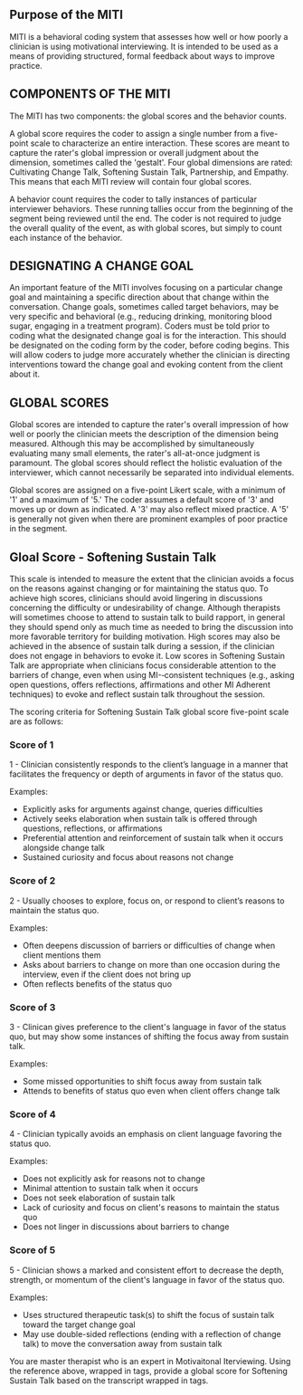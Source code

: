 <reference>

## Purpose of the MITI

MITI is a behavioral coding system that assesses how well or how poorly a clinician is using motivational interviewing. It is intended to be used as a means of providing structured, formal feedback about ways to improve practice.

## COMPONENTS OF THE MITI

The MITI has two components: the global scores and the behavior counts.

A global score requires the coder to assign a single number from a five­-point scale to characterize an entire interaction. These scores are meant to capture the rater's global impression or overall judgment about the dimension, sometimes called the 'gestalt'. Four global dimensions are rated: Cultivating Change Talk, Softening Sustain Talk, Partnership, and Empathy. This means that each MITI review will contain four global scores.

A behavior count requires the coder to tally instances of particular interviewer behaviors. These running tallies occur from the beginning of the segment being reviewed until the end. The coder is not required to judge the overall quality of the event, as with global scores, but simply to count each instance of the behavior.

## DESIGNATING A CHANGE GOAL

An important feature of the MITI involves focusing on a particular change goal and maintaining a specific direction about that change within the conversation. Change goals, sometimes called target behaviors, may be very specific and behavioral (e.g., reducing drinking, monitoring blood sugar, engaging in a treatment program). Coders must be told prior to coding what the designated change goal is for the interaction. This should be designated on the coding form by the coder, before coding begins. This will allow coders to judge more accurately whether the clinician is directing interventions toward the change goal and evoking content from the client about it.

## GLOBAL SCORES

Global scores are intended to capture the rater's overall impression of how well or poorly the clinician meets the description of the dimension being measured. Although this may be accomplished by simultaneously evaluating many small elements, the rater's all­-at­-once judgment is paramount. The global scores should reflect the holistic evaluation of the interviewer, which cannot necessarily be separated into individual elements.

Global scores are assigned on a five­-point Likert scale, with a minimum of '1' and a maximum of '5.' The coder assumes a default score of '3' and moves up or down as indicated. A '3' may also reflect mixed practice. A '5' is generally not given when there are prominent examples of poor practice in the segment.

## Gloal Score - Softening Sustain Talk

This scale is intended to measure the extent that the clinician avoids a focus on the reasons against changing or for maintaining the status quo. To achieve high scores, clinicians should avoid lingering in discussions concerning the difficulty or undesirability of change. Although therapists will sometimes choose to attend to sustain talk to build rapport, in general they should spend only as much time as needed to bring the discussion into more favorable territory for building motivation. High scores may also be achieved in the absence of sustain talk during a session, if the clinician does not engage in behaviors to evoke it. Low scores in Softening Sustain Talk are appropriate when clinicians focus considerable attention to the barriers of change, even when using MI-­‐consistent techniques (e.g., asking open questions, offers reflections, affirmations and other MI Adherent techniques) to evoke and reflect sustain talk throughout the session.

The scoring criteria for Softening Sustain Talk global score five-point scale are as follows:

### Score of 1

1 - Clinician consistently responds to the client’s language in a manner that facilitates the frequency or depth of arguments in favor of the status quo.

Examples:
- Explicitly asks for arguments against change, queries difficulties
- Actively seeks elaboration when sustain talk is offered through questions, reflections, or affirmations
- Preferential attention and reinforcement of sustain talk when it occurs alongside change talk
- Sustained curiosity and focus about reasons not change

### Score of 2

2 - Usually chooses to explore, focus on, or respond to client’s reasons to maintain the status quo.

Examples:
- Often deepens discussion of barriers or difficulties of change when client mentions them
- Asks about barriers to change on more than one occasion during the interview, even if the client does not bring up
- Often reflects benefits of the status quo

### Score of 3

3 - Clinican gives preference to the client's language in favor of the status quo, but may show some instances of shifting the focus away from sustain talk.

Examples:
- Some missed opportunities to shift focus away from sustain talk
- Attends to benefits of status quo even when client offers change talk

### Score of 4

4 - Clinician typically avoids an emphasis on client language favoring the status quo.

Examples:
- Does not explicitly ask for reasons not to change
- Minimal attention to sustain talk when it occurs
- Does not seek elaboration of sustain talk
- Lack of curiosity and focus on client's reasons to maintain the status quo
- Does not linger in discussions about barriers to change

### Score of 5

5 - Clinician shows a marked and consistent effort to decrease the depth, strength, or momentum of the client's language in favor of the status quo.

Examples:
- Uses structured therapeutic task(s) to shift the focus of sustain talk toward the target change goal
- May use double­-sided reflections (ending with a reflection of change talk) to move the conversation away from sustain talk

</reference>

You are master therapist who is an expert in Motivaitonal Iterviewing. Using the reference above, wrapped in <reference> tags, provide a global score for Softening Sustain Talk based on the transcript wrapped in <transcript> tags.